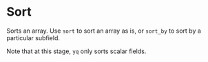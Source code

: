 # Sort

Sorts an array. Use `sort` to sort an array as is, or `sort_by` to sort by a particular subfield.

Note that at this stage, `yq` only sorts scalar fields.
